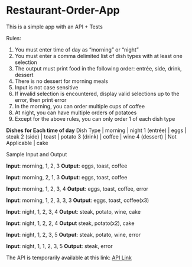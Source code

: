 # Restaurant-Order-App

This is a simple app with an API + Tests

Rules:
1. You must enter time of day as “morning” or “night”
2. You must enter a comma delimited list of dish types with at least one selection
3. The output must print food in the following order: entrée, side, drink, dessert
4. There is no dessert for morning meals
5. Input is not case sensitive
6. If invalid selection is encountered, display valid selections up to the error, then print error
7. In the morning, you can order multiple cups of coffee
8. At night, you can have multiple orders of potatoes
9. Except for the above rules, you can only order 1 of each dish type

<strong>Dishes for Each time of day</strong>
Dish Type | morning | night
1 (entrée) | eggs | steak
2 (side) | toast | potato
3 (drink) | coffee | wine
4 (dessert) | Not Applicable | cake

Sample Input and Output


<strong>Input</strong>: morning, 1, 2, 3         <strong>Output</strong>: eggs, toast, coffee

<strong>Input</strong>: morning, 2, 1, 3         <strong>Output</strong>: eggs, toast, coffee

<strong>Input</strong>: morning, 1, 2, 3, 4      <strong>Output</strong>: eggs, toast, coffee, error

<strong>Input</strong>: morning, 1, 2, 3, 3, 3   <strong>Output</strong>: eggs, toast, coffee(x3)

<strong>Input</strong>: night, 1, 2, 3, 4        <strong>Output</strong>: steak, potato, wine, cake

<strong>Input</strong>: night, 1, 2, 2, 4        <strong>Output</strong> steak, potato(x2), cake

<strong>Input</strong>: night, 1, 2, 3, 5        <strong>Output</strong>: steak, potato, wine, error

<strong>Input</strong>: night, 1, 1, 2, 3, 5     <strong>Output</strong>: steak, error


The API is temporarily available at this link: [API Link](https://restaurantorderapp.azurewebsites.net/swagger/index.html) 
